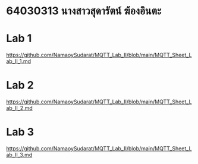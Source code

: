 # 64030313 นางสาวสุดารัตน์ ฆ้องอินตะ

# Lab 1
https://github.com/NamaoySudarat/MQTT_Lab_II/blob/main/MQTT_Sheet_Lab_II_1.md
# Lab 2
https://github.com/NamaoySudarat/MQTT_Lab_II/blob/main/MQTT_Sheet_Lab_II_2.md
# Lab 3
https://github.com/NamaoySudarat/MQTT_Lab_II/blob/main/MQTT_Sheet_Lab_II_3.md
